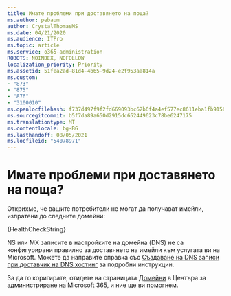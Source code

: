```yaml
---
title: Имате проблеми при доставянето на поща?
ms.author: pebaum
author: CrystalThomasMS
ms.date: 04/21/2020
ms.audience: ITPro
ms.topic: article
ms.service: o365-administration
ROBOTS: NOINDEX, NOFOLLOW
localization_priority: Priority
ms.assetid: 51fea2ad-81d4-4b65-9d24-e2f953aa814a
ms.custom:
- "873"
- "875"
- "876"
- "3100010"
ms.openlocfilehash: f737d497f9f2fd669093bc62b6f4a4ef577ec8611eba1fb915647a7fe8100e6e
ms.sourcegitcommit: b5f7da89a650d2915dc652449623c78be6247175
ms.translationtype: MT
ms.contentlocale: bg-BG
ms.lasthandoff: 08/05/2021
ms.locfileid: "54078971"
---
```

# <a name="having-email-delivery-issues"></a>Имате проблеми при доставянето на поща?

Открихме, че вашите потребители не могат да получават имейли, изпратени до следните домейни:
  
{HealthCheckString}
  
NS или MX записите в настройките на домейна (DNS) не са конфигурирани правилно за доставянето на имейли към услугата ви на Microsoft. Можете да направите справка със [Създаване на DNS записи при доставчик на DNS хостинг](https://docs.microsoft.com/microsoft-365/admin/get-help-with-domains/create-dns-records-at-any-dns-hosting-provider) за подробни инструкции.
  
За да го коригирате, отидете на страницата [Домейни](https://admin.microsoft.com/adminportal/home#/Domains) в Центъра за администриране на Microsoft 365, и ние ще ви помогнем.
  
  